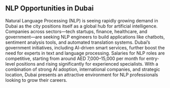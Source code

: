 ## NLP Opportunities in Dubai

Natural Language Processing (NLP) is seeing rapidly growing demand in Dubai as the city positions itself as a global hub for artificial intelligence. Companies across sectors—tech startups, finance, healthcare, and government—are seeking NLP engineers to build applications like chatbots, sentiment analysis tools, and automated translation systems. Dubai’s government initiatives, including AI-driven smart services, further boost the need for experts in text and language processing. Salaries for NLP roles are competitive, starting from around AED 7,000–15,000 per month for entry-level positions and rising significantly for experienced specialists. With a combination of strong AI adoption, international companies, and strategic location, Dubai presents an attractive environment for NLP professionals looking to grow their careers.
